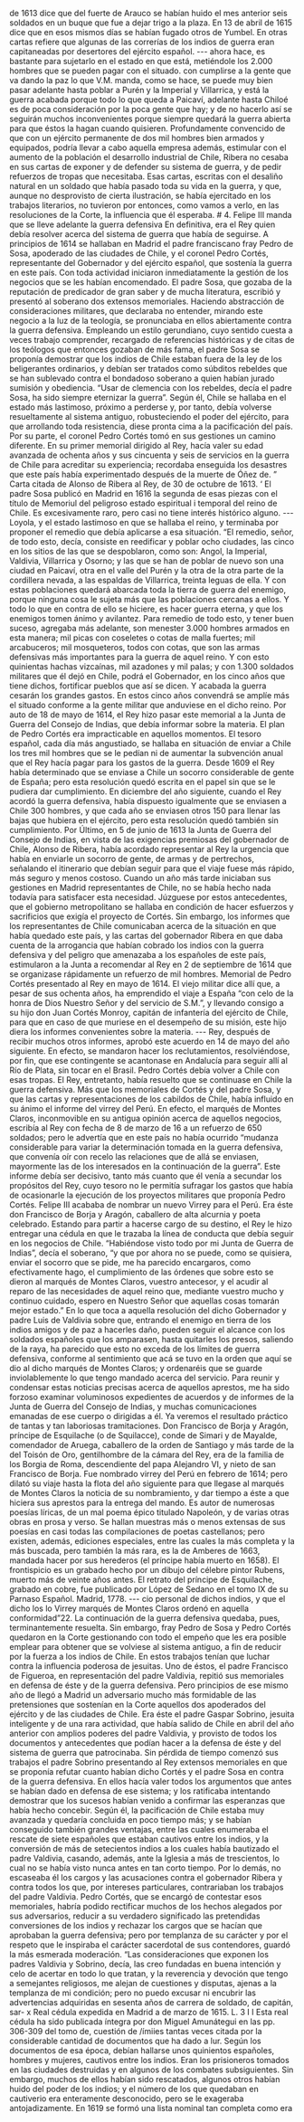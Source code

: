 de 1613 dice que del fuerte de Arauco se habían huido el mes anterior seis soldados en un buque que fue a dejar trigo a la plaza. En 13 de abril de 1615 dice que en esos mismos días se habían fugado otros de Yumbel. En otras cartas refiere que algunas de las correrías de los indios de guerra eran capitaneadas por desertores del ejército español. --- ahora hace, es bastante para sujetarlo en el estado en que está, metiéndole los 2.000 hombres que se pueden pagar con el situado. con cumplirse a la gente que va dando la paz lo que V.M. manda, como se hace, se puede muy bien pasar adelante hasta poblar a Purén y la Imperial y Villarrica, y está la guerra acabada porque todo lo que queda a Paicaví, adelante hasta Chiloé es de poca consideración por la poca gente que hay; y de no hacerlo así se seguirán muchos inconvenientes porque siempre quedará la guerra abierta para que éstos la hagan cuando quisieren. Profundamente convencido de que con un ejército permanente de dos mil hombres bien armados y equipados, podría llevar a cabo aquella empresa además, estimular con el aumento de la población el desarrollo industrial de Chile, Ribera no cesaba en sus cartas de exponer y de defender su sistema de guerra, y de pedir refuerzos de tropas que necesitaba. Esas cartas, escritas con el desaliño natural en un soldado que había pasado toda su vida en la guerra, y que, aunque no desprovisto de cierta ilustración, se había ejercitado en los trabajos literarios, no tuvieron por entonces, como vamos a verlo, en las resoluciones de la Corte, la influencia que él esperaba. # 4. Felipe III manda que se lleve adelante la guerra defensiva En definitiva, era el Rey quien debía resolver acerca del sistema de guerra que había de seguirse. A principios de 1614 se hallaban en Madrid el padre franciscano fray Pedro de Sosa, apoderado de las ciudades de Chile, y el coronel Pedro Cortés, representante del Gobernador y del ejército español, que sostenía la guerra en este país. Con toda actividad iniciaron inmediatamente la gestión de los negocios que se les habían encomendado. El padre Sosa, que gozaba de la reputación de predicador de gran saber y de mucha literatura, escribió y presentó al soberano dos extensos memoriales. Haciendo abstracción de consideraciones militares, que declaraba no entender, mirando este negocio a la luz de la teología, se pronunciaba en ellos abiertamente contra la guerra defensiva. Empleando un estilo gerundiano, cuyo sentido cuesta a veces trabajo comprender, recargado de referencias históricas y de citas de los teólogos que entonces gozaban de más fama, el padre Sosa se proponía demostrar que los indios de Chile estaban fuera de la ley de los beligerantes ordinarios, y debían ser tratados como súbditos rebeldes que se han sublevado contra el bondadoso soberano a quien habían jurado sumisión y obediencia. “Usar de clemencia con los rebeldes, decía el padre Sosa, ha sido siempre eternizar la guerra”. Según él, Chile se hallaba en el estado más lastimoso, próximo a perderse y, por tanto, debía volverse resueltamente al sistema antiguo, robusteciendo el poder del ejército, para que arrollando toda resistencia, diese pronta cima a la pacificación del país. Por su parte, el coronel Pedro Cortés tomó en sus gestiones un camino diferente. En su primer memorial dirigido al Rey, hacía valer su edad avanzada de ochenta años y sus cincuenta y seis de servicios en la guerra de Chile para acreditar su experiencia; recordaba enseguida los desastres que este país había experimentado después de la muerte de Óñez de. ” Carta citada de Alonso de Ribera al Rey, de 30 de octubre de 1613. ‘ El padre Sosa publicó en Madrid en 1616 la segunda de esas piezas con el título de Memoriul del peligroso estado espiritual i temporal del reino de Chile. Es excesivamente raro, pero casi no tiene interés histórico alguno. --- Loyola, y el estado lastimoso en que se hallaba el reino, y terminaba por proponer el remedio que debía aplicarse a esa situación. “El remedio, señor, de todo esto, decía, consiste en reedificar y poblar ocho ciudades, las cinco en los sitios de las que se despoblaron, como son: Angol, la Imperial, Valdivia, Villarrica y Osorno; y las que se han de poblar de nuevo son una ciudad en Paicaví, otra en el valle del Purén y la otra de la otra parte de la cordillera nevada, a las espaldas de Villarrica, treinta leguas de ella. Y con estas poblaciones quedará abarcada toda la tierra de guerra del enemigo, porque ninguna cosa le sujeta más que las poblaciones cercanas a ellos. Y todo lo que en contra de ello se hiciere, es hacer guerra eterna, y que los enemigos tomen ánimo y avilantez. Para remedio de todo esto, y tener buen suceso, agregaba más adelante, son menester 3.000 hombres armados en esta manera; mil picas con coseletes o cotas de malla fuertes; mil arcabuceros; mil mosqueteros, todos con cotas, que son las armas defensivas más importantes para la guerra de aquel reino. Y con esto quinientas hachas vizcaínas, mil azadones y mil palas; y con 1.300 soldados militares que él dejó en Chile, podrá el Gobernador, en los cinco años que tiene dichos, fortificar pueblos que así se dicen. Y acabada la guerra cesarán los grandes gastos. En estos cinco años convendrá se amplíe más el situado conforme a la gente militar que anduviese en el dicho reino. Por auto de 18 de mayo de 1614, el Rey hizo pasar este memorial a la Junta de Guerra del Consejo de Indias, que debía informar sobre la materia. El plan de Pedro Cortés era impracticable en aquellos momentos. El tesoro español, cada día más angustiado, se hallaba en situación de enviar a Chile los tres mil hombres que se le pedían ni de aumentar la subvención anual que el Rey hacía pagar para los gastos de la guerra. Desde 1609 el Rey había determinado que se enviase a Chile un socorro considerable de gente de España; pero esta resolución quedó escrita en el papel sin que se le pudiera dar cumplimiento. En diciembre del año siguiente, cuando el Rey acordó la guerra defensiva, había dispuesto igualmente que se enviasen a Chile 300 hombres, y que cada año se enviasen otros 150 para llenar las bajas que hubiera en el ejército, pero esta resolución quedó también sin cumplimiento. Por Último, en 5 de junio de 1613 la Junta de Guerra del Consejo de Indias, en vista de las exigencias premiosas del gobernador de Chile, Alonso de Ribera, había acordado representar al Rey la urgencia que había en enviarle un socorro de gente, de armas y de pertrechos, señalando el itinerario que debían seguir para que el viaje fuese más rápido, más seguro y menos costoso. Cuando un año más tarde iniciaban sus gestiones en Madrid representantes de Chile, no se había hecho nada todavía para satisfacer esta necesidad. Júzguese por estos antecedentes, que el gobierno metropolitano se hallaba en condición de hacer esfuerzos y sacrificios que exigía el proyecto de Cortés. Sin embargo, los informes que los representantes de Chile comunicaban acerca de la situación en que había quedado este país, y las cartas del gobernador Ribera en que daba cuenta de la arrogancia que habían cobrado los indios con la guerra defensiva y del peligro que amenazaba a los españoles de este país, estimularon a la Junta a recomendar al Rey en 2 de septiembre de 1614 que se organizase rápidamente un refuerzo de mil hombres. Memorial de Pedro Cortés presentado al Rey en mayo de 1614. El viejo militar dice allí que, a pesar de sus ochenta años, ha emprendido el viaje a España “con celo de la honra de Dios Nuestro Señor y del servicio de S.M.”, y llevando consigo a su hijo don Juan Cortés Monroy, capitán de infantería del ejército de Chile, para que en caso de que muriese en el desempeño de su misión, este hijo diera los informes convenientes sobre la materia. --- Rey, después de recibir muchos otros informes, aprobó este acuerdo en 14 de mayo del año siguiente. En efecto, se mandaron hacer los reclutamientos, resolviéndose, por fin, que ese contingente se acantonase en Andalucía para seguir allí al Río de Plata, sin tocar en el Brasil. Pedro Cortés debía volver a Chile con esas tropas. El Rey, entretanto, había resuelto que se continuase en Chile la guerra defensiva. Más que los memoriales de Cortés y del padre Sosa, y que las cartas y representaciones de los cabildos de Chile, había influido en su ánimo el informe del virrey del Perú. En efecto, el marqués de Montes Claros, inconmovible en su antigua opinión acerca de aquellos negocios, escribía al Rey con fecha de 8 de marzo de 16 a un refuerzo de 650 soldados; pero le advertía que en este país no había ocurrido “mudanza considerable para variar la determinación tomada en la guerra defensiva, que convenía oír con recelo las relaciones que de allá se enviasen, mayormente las de los interesados en la continuación de la guerra”. Este informe debía ser decisivo, tanto más cuanto que él venía a secundar los propósitos del Rey, cuyo tesoro no le permitía sufragar los gastos que había de ocasionarle la ejecución de los proyectos militares que proponía Pedro Cortés. Felipe III acababa de nombrar un nuevo Virrey para el Perú. Era éste don Francisco de Borja y Aragón, caballero de alta alcurnia y poeta celebrado. Estando para partir a hacerse cargo de su destino, el Rey le hizo entregar una cédula en que le trazaba la línea de conducta que debía seguir en los negocios de Chile. “Habiéndose visto todo por mi Junta de Guerra de Indias”, decía el soberano, “y que por ahora no se puede, como se quisiera, enviar el socorro que se pide, me ha parecido encargaros, como efectivamente hago, el cumplimiento de las órdenes que sobre esto se dieron al marqués de Montes Claros, vuestro antecesor, y el acudir al reparo de las necesidades de aquel reino que, mediante vuestro mucho y continuo cuidado, espero en Nuestro Señor que aquellas cosas tomarán mejor estado.” En lo que toca a aquella resolución del dicho Gobernador y padre Luis de Valdivia sobre que, entrando el enemigo en tierra de los indios amigos y de paz a hacerles daño, pueden seguir el alcance con los soldados españoles que los amparasen, hasta quitarles los presos, saliendo de la raya, ha parecido que esto no exceda de los límites de guerra defensiva, conforme al sentimiento que acá se tuvo en la orden que aquí se dio al dicho marqués de Montes Claros; y ordenaréis que se guarde inviolablemente lo que tengo mandado acerca del servicio. Para reunir y condensar estas noticias precisas acerca de aquellos aprestos, me ha sido forzoso examinar voluminosos expedientes de acuerdos y de informes de la Junta de Guerra del Consejo de Indias, y muchas comunicaciones emanadas de ese cuerpo o dirigidas a él. Ya veremos el resultado práctico de tantas y tan laboriosas tramitaciones. Don Francisco de Borja y Aragón, príncipe de Esquilache (o de Squilacce), conde de Simari y de Mayalde, comendador de Aruega, caballero de la orden de Santiago y más tarde de la del Toisón de Oro, gentilhombre de la cámara del Rey, era de la familia de los Borgia de Roma, descendiente del papa Alejandro VI, y nieto de san Francisco de Borja. Fue nombrado virrey del Perú en febrero de 1614; pero dilató su viaje hasta la flota del año siguiente para que llegase al marqués de Montes Claros la noticia de su nombramiento, y dar tiempo a éste a que hiciera sus aprestos para la entrega del mando. Es autor de numerosas poesías líricas, de un mal poema épico titulado Napoleón, y de varias otras obras en prosa y verso. Se hallan muestras más o menos extensas de sus poesías en casi todas las compilaciones de poetas castellanos; pero existen, además, ediciones especiales, entre las cuales la más completa y la más buscada, pero también la más rara, es la de Amberes de 1663, mandada hacer por sus herederos (el príncipe había muerto en 1658). El frontispicio es un grabado hecho por un dibujo del célebre pintor Rubens, muerto más de veinte años antes. El retrato del príncipe de Esquilache, grabado en cobre, fue publicado por López de Sedano en el tomo IX de su Parnaso Español. Madrid, 1778. --- cio personal de dichos indios, y que el dicho los lo Virrey marqués de Montes Claros ordenó en aquella conformidad”22. La continuación de la guerra defensiva quedaba, pues, terminantemente resuelta. Sin embargo, fray Pedro de Sosa y Pedro Cortés quedaron en la Corte gestionando con todo el empeño que les era posible emplear para obtener que se volviese al sistema antiguo, a fin de reducir por la fuerza a los indios de Chile. En estos trabajos tenían que luchar contra la influencia poderosa de jesuitas. Uno de éstos, el padre Francisco de Figueroa, en representación del padre Valdivia, repitió sus memoriales en defensa de éste y de la guerra defensiva. Pero principios de ese mismo año de llegó a Madrid un adversario mucho más formidable de las pretensiones que sostenían en la Corte aquellos dos apoderados del ejército y de las ciudades de Chile. Era éste el padre Gaspar Sobrino, jesuita inteligente y de una rara actividad, que había salido de Chile en abril del año anterior con amplios poderes del padre Valdivia, y provisto de todos los documentos y antecedentes que podían hacer a la defensa de éste y del sistema de guerra que patrocinaba. Sin pérdida de tiempo comenzó sus trabajos el padre Sobrino presentando al Rey extensos memoriales en que se proponía refutar cuanto habían dicho Cortés y el padre Sosa en contra de la guerra defensiva. En ellos hacía valer todos los argumentos que antes se habían dado en defensa de ese sistema; y los ratificaba intentando demostrar que los sucesos habían venido a confirmar las esperanzas que había hecho concebir. Según él, la pacificación de Chile estaba muy avanzada y quedaría concluida en poco tiempo más; y se habían conseguido también grandes ventajas, entre las cuales enumeraba el rescate de siete españoles que estaban cautivos entre los indios, y la conversión de más de setecientos indios a los cuales había bautizado el padre Valdivia, casando, además, ante la Iglesia a más de trescientos, lo cual no se había visto nunca antes en tan corto tiempo. Por lo demás, no escaseaba él los cargos y las acusaciones contra el gobernador Ribera y contra todos los que, por intereses particulares, contrariaban los trabajos del padre Valdivia. Pedro Cortés, que se encargó de contestar esos memoriales, habría podido rectificar muchos de los hechos alegados por sus adversarios, reducir a su verdadero significado las pretendidas conversiones de los indios y rechazar los cargos que se hacían que aprobaban la guerra defensiva; pero por templanza de su carácter y por el respeto que le inspiraba el carácter sacerdotal de sus contendores, guardó la más esmerada moderación. “Las consideraciones que exponen los padres Valdivia y Sobrino, decía, las creo fundadas en buena intención y celo de acertar en todo lo que tratan, y la reverencia y devoción que tengo a semejantes religiosos, me alejan de cuestiones y disputas, ajenas a la templanza de mi condición; pero no puedo excusar ni encubrir las advertencias adquiridas en sesenta años de carrera de soldado, de capitán, sar- x Real cédula expedida en Madrid a de marzo de 1615. L. 3 I I Esta real cédula ha sido publicada íntegra por don Miguel Amunátegui en las pp. 306-309 del tomo de, cuestión de /ímiies tantas veces citada por la considerable cantidad de documentos que ha dado a lur. Según los documentos de esa época, debían hallarse unos quinientos españoles, hombres y mujeres, cautivos entre los indios. Eran los prisioneros tomados en las ciudades destruidas y en algunos de los combates subsiguientes. Sin embargo, muchos de ellos habían sido rescatados, algunos otros habían huido del poder de los indios; y el número de los que quedaban en cautiverio era enteramente desconocido, pero se le exageraba antojadizamente. En 1619 se formó una lista nominal tan completa como era
